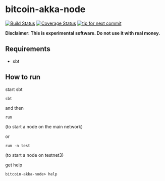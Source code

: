 bitcoin-akka-node
==============
[![Build Status](https://travis-ci.org/yzernik/bitcoin-akka-node.svg?branch=master)](https://travis-ci.org/yzernik/bitcoin-akka-node)
[![Coverage Status](https://img.shields.io/coveralls/yzernik/bitcoin-akka-node.svg)](https://coveralls.io/r/yzernik/bitcoin-akka-node?branch=master)
[![tip for next commit](https://tip4commit.com/projects/1006.svg)](https://tip4commit.com/github/yzernik/bitcoin-akka-node)

**Disclaimer: This is experimental software. Do not use it with real money.**

Requirements
--------------
- sbt

How to run
--------------
start sbt
```
sbt
```

and then

```
run
```
(to start a node on the main network)

or

```
run -n test
```
(to start a node on testnet3)

get help
```
bitcoin-akka-node> help
```
